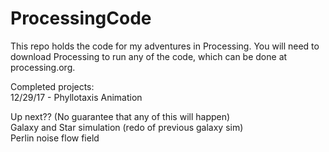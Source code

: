# ProcessingCode
This repo holds the code for my adventures in Processing. You will need to download Processing to run any of the code, which can be done at processing.org.

Completed projects:  
12/29/17 - Phyllotaxis Animation

Up next?? (No guarantee that any of this will happen)  
Galaxy and Star simulation (redo of previous galaxy sim)  
Perlin noise flow field

